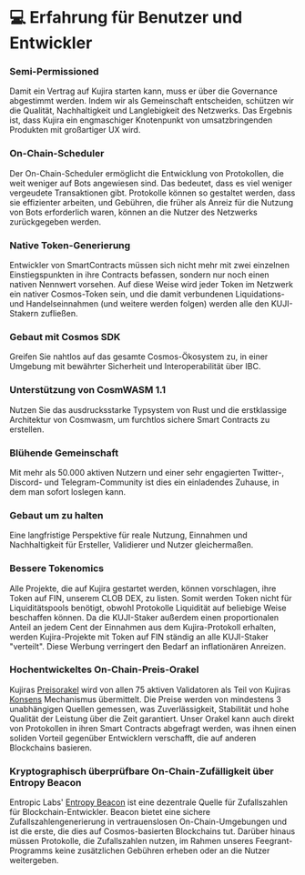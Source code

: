 # 💻 Erfahrung für Benutzer und Entwickler

### Semi-Permissioned

Damit ein Vertrag auf Kujira starten kann, muss er über die Governance abgestimmt werden. Indem wir als Gemeinschaft entscheiden, schützen wir die Qualität, Nachhaltigkeit und Langlebigkeit des Netzwerks. Das Ergebnis ist, dass Kujira ein engmaschiger Knotenpunkt von umsatzbringenden Produkten mit großartiger UX wird.

### On-Chain-Scheduler

Der On-Chain-Scheduler ermöglicht die Entwicklung von Protokollen, die weit weniger auf Bots angewiesen sind. Das bedeutet, dass es viel weniger vergeudete Transaktionen gibt. Protokolle können so gestaltet werden, dass sie effizienter arbeiten, und Gebühren, die früher als Anreiz für die Nutzung von Bots erforderlich waren, können an die Nutzer des Netzwerks zurückgegeben werden.

### Native Token-Generierung

Entwickler von SmartContracts müssen sich nicht mehr mit zwei einzelnen Einstiegspunkten in ihre Contracts befassen, sondern nur noch einen nativen Nennwert vorsehen. Auf diese Weise wird jeder Token im Netzwerk ein nativer Cosmos-Token sein, und die damit verbundenen Liquidations- und Handelseinnahmen (und weitere werden folgen) werden alle den KUJI-Stakern zufließen.

### Gebaut mit Cosmos SDK

Greifen Sie nahtlos auf das gesamte Cosmos-Ökosystem zu, in einer Umgebung mit bewährter Sicherheit und Interoperabilität über IBC.

### Unterstützung von CosmWASM 1.1

Nutzen Sie das ausdrucksstarke Typsystem von Rust und die erstklassige Architektur von Cosmwasm, um furchtlos sichere Smart Contracts zu erstellen.

### Blühende Gemeinschaft

Mit mehr als 50.000 aktiven Nutzern und einer sehr engagierten Twitter-, Discord- und Telegram-Community ist dies ein einladendes Zuhause, in dem man sofort loslegen kann.

### Gebaut um zu halten

Eine langfristige Perspektive für reale Nutzung, Einnahmen und Nachhaltigkeit für Ersteller, Validierer und Nutzer gleichermaßen.

### Bessere Tokenomics

Alle Projekte, die auf Kujira gestartet werden, können vorschlagen, ihre Token auf FIN, unserem CLOB DEX, zu listen. Somit werden Token nicht für Liquiditätspools benötigt, obwohl Protokolle Liquidität auf beliebige Weise beschaffen können. Da die KUJI-Staker außerdem einen proportionalen Anteil an jedem Cent der Einnahmen aus dem Kujira-Protokoll erhalten, werden Kujira-Projekte mit Token auf FIN ständig an alle KUJI-Staker "verteilt". Diese Werbung verringert den Bedarf an inflationären Anreizen.

### Hochentwickeltes On-Chain-Preis-Orakel

Kujiras [Preisorakel](../../validators/run-a-node/oracle-price-feeder.md) wird von allen 75 aktiven Validatoren als Teil von Kujiras [Konsens](../../governance/staking/#consensus) Mechanismus übermittelt. Die Preise werden von mindestens 3 unabhängigen Quellen gemessen, was Zuverlässigkeit, Stabilität und hohe Qualität der Leistung über die Zeit garantiert. Unser Orakel kann auch direkt von Protokollen in ihren Smart Contracts abgefragt werden, was ihnen einen soliden Vorteil gegenüber Entwicklern verschafft, die auf anderen Blockchains basieren.&#x20;

### Kryptographisch überprüfbare On-Chain-Zufälligkeit über Entropy Beacon

Entropic Labs' [Entropy Beacon](../../developers/smart-contracts/entropy-beacon.md) ist eine dezentrale Quelle für Zufallszahlen für Blockchain-Entwickler. Beacon bietet eine sichere Zufallszahlengenerierung in vertrauenslosen On-Chain-Umgebungen und ist die erste, die dies auf Cosmos-basierten Blockchains tut. Darüber hinaus müssen Protokolle, die Zufallszahlen nutzen, im Rahmen unseres Feegrant-Programms keine zusätzlichen Gebühren erheben oder an die Nutzer weitergeben.
